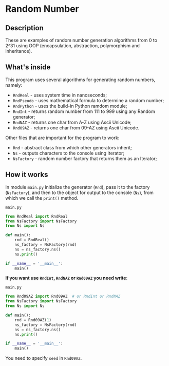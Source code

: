# Random Number
## Description
These are examples of random number generation algorithms from 0 to 2^31 using OOP (encapsulation, abstraction, polymorphism and inheritance).

## What's inside
This program uses several algorithms for generating random numbers, namely:
- `RndReal` - uses system time in nanoseconds;
- `RndPseudo` - uses mathematical formula to determine a random number;
- `RndPython` - uses the build-in Python ramdom module;
- `RndInt` - returns random number from 111 to 999 using any Random generator;
- `RndNAZ` - returns one char from A-Z using Ascii Unicode;
- `Rnd09AZ` - returns one char from 09-AZ using Ascii Unicode.

Other files that are important for the program to work:
- `Rnd` - abstract class from which other generators inherit;
- `Ns` - outputs characters to the console using Iterator;
- `NsFactory` - random number factory that returns them as an Iterator;

## How it works
In module `main.py` initialize the generator (`Rnd`), pass it to the factory (`NsFactory`), and then to the object for output to the console (`Ns`), from which we call the `print()` method.

`main.py`
```python
from RndReal import RndReal
from NsFactory import NsFactory
from Ns import Ns

def main():
    rnd = RndReal()
    ns_factory = NsFactory(rnd)
    ns = ns_factory.ns()
    ns.print()

if __name__ = '__main__':
	main()
```

**If you want use `RndInt`, `RndNAZ` or `Rnd09AZ` you need write**:

`main.py`
```python
from Rnd09AZ import Rnd09AZ  # or RndInt or RndNAZ
from NsFactory import NsFactory
from Ns import Ns

def main():
    rnd = Rnd09AZ(1)
    ns_factory = NsFactory(rnd)
    ns = ns_factory.ns()
    ns.print()

if __name__ = '__main__':
	main()
```
You need to specify `seed` in `Rnd09AZ`.
